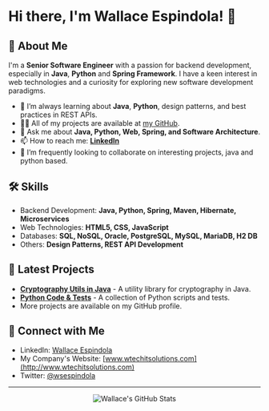# Hi there, I'm Wallace Espindola! 👋

## 🚀 About Me
I'm a **Senior Software Engineer** with a passion for backend development, especially in **Java**, **Python** and **Spring Framework**. I have a keen interest in web technologies and a curiosity for exploring new software development paradigms.

- 🌱 I’m always learning about **Java**, **Python**, design patterns, and best practices in REST APIs.
- 👨‍💻 All of my projects are available at [my GitHub](https://github.com/wallaceespindola).
- 💬 Ask me about **Java, Python, Web, Spring, and Software Architecture**.
- 📫 How to reach me: **[LinkedIn](https://www.linkedin.com/in/wallaceespindola)**
- 💞️ I’m frequently looking to collaborate on interesting projects, java and python based.

## 🛠 Skills
- Backend Development: **Java, Python, Spring, Maven, Hibernate, Microservices**
- Web Technologies: **HTML5, CSS, JavaScript**
- Databases: **SQL, NoSQL, Oracle, PostgreSQL, MySQL, MariaDB, H2 DB**
- Others: **Design Patterns, REST API Development**

## 🔭 Latest Projects
- **[Cryptography Utils in Java](https://github.com/wallaceespindola/cryptography-utils-java)** - A utility library for cryptography in Java.
- **[Python Code & Tests](https://github.com/wallaceespindola/PythonRuns)** - A collection of Python scripts and tests.
- More projects are available on my GitHub profile.

## 🤝 Connect with Me
- LinkedIn: [Wallace Espindola](https://www.linkedin.com/in/wallaceespindola)
- My Company's Website: [www.wtechitsolutions.com](http://www.wtechitsolutions.com)
- Twitter: [@wsespindola](https://twitter.com/wsespindola)

---

<span align="center">

![Wallace's GitHub Stats](https://github-readme-stats.vercel.app/api?username=wallaceespindola&show_icons=true)

</span>
